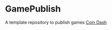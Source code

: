 # GamePublish
A template repository to publish games
[Coin Dash](https://wcu-cs-cooperlab.github.io/demo-games-michaelxmyers/player_scene/)
